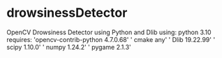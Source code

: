 # drowsinessDetector
OpenCV Drowsiness Detector using Python and Dlib
using: python 3.10
requires:
    'opencv-contrib-python  4.7.0.68'
    '               cmake   any'
    '               Dlib    19.22.99'
    '               scipy   1.10.0'
    '               numpy   1.24.2'
    '               pygame  2.1.3'